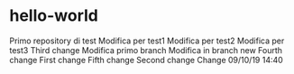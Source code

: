 # hello-world
Primo repository di test
Modifica per test1
Modifica per test2
Modifica per test3
Third change
Modifica primo branch
Modifica in branch new
Fourth change
First change
Fifth change
Second change
Change 09/10/19 14:40
